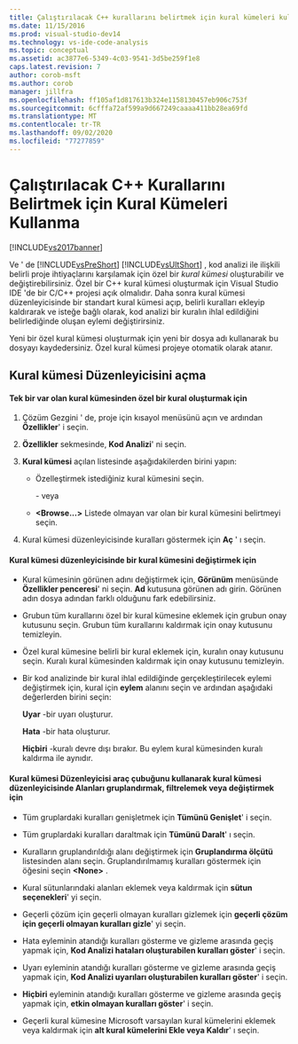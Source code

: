 ```yaml
---
title: Çalıştırılacak C++ kurallarını belirtmek için kural kümeleri kullanma | Microsoft Docs
ms.date: 11/15/2016
ms.prod: visual-studio-dev14
ms.technology: vs-ide-code-analysis
ms.topic: conceptual
ms.assetid: ac3877e6-5349-4c03-9541-3d5be259f1e8
caps.latest.revision: 7
author: corob-msft
ms.author: corob
manager: jillfra
ms.openlocfilehash: ff105af1d817613b324e1158130457eb906c753f
ms.sourcegitcommit: 6cfffa72af599a9d667249caaaa411bb28ea69fd
ms.translationtype: MT
ms.contentlocale: tr-TR
ms.lasthandoff: 09/02/2020
ms.locfileid: "77277859"
---
```

# <a name="using-rule-sets-to-specify-the-c-rules-to-run"></a>Çalıştırılacak C++ Kurallarını Belirtmek için Kural Kümeleri Kullanma
[!INCLUDE[vs2017banner](../includes/vs2017banner.md)]

Ve ' de [!INCLUDE[vsPreShort](../includes/vspreshort-md.md)] [!INCLUDE[vsUltShort](../includes/vsultshort-md.md)] , kod analizi ile ilişkili belirli proje ihtiyaçlarını karşılamak için özel bir *kural kümesi* oluşturabilir ve değiştirebilirsiniz. Özel bir C++ kural kümesi oluşturmak için Visual Studio IDE 'de bir C/C++ projesi açık olmalıdır. Daha sonra kural kümesi düzenleyicisinde bir standart kural kümesi açıp, belirli kuralları ekleyip kaldırarak ve isteğe bağlı olarak, kod analizi bir kuralın ihlal edildiğini belirlediğinde oluşan eylemi değiştirirsiniz.  
  
 Yeni bir özel kural kümesi oluşturmak için yeni bir dosya adı kullanarak bu dosyayı kaydedersiniz. Özel kural kümesi projeye otomatik olarak atanır.  
  
## <a name="opening-the-rule-set-editor"></a>Kural kümesi Düzenleyicisini açma  
  
#### <a name="to-create-a-custom-rule-from-a-single-existing-rule-set"></a>Tek bir var olan kural kümesinden özel bir kural oluşturmak için  
  
1. Çözüm Gezgini ' de, proje için kısayol menüsünü açın ve ardından **Özellikler**' i seçin.  
  
2. **Özellikler** sekmesinde, **Kod Analizi**' ni seçin.  
  
3. **Kural kümesi** açılan listesinde aşağıdakilerden birini yapın:  
  
   - Özelleştirmek istediğiniz kural kümesini seçin.  
  
     \- veya  
  
   - **\<Browse...>** Listede olmayan var olan bir kural kümesini belirtmeyi seçin.  
  
4. Kural kümesi düzenleyicisinde kuralları göstermek için **Aç** ' ı seçin.  
  
#### <a name="to-modify-a-rule-set-in-the-rule-set-editor"></a>Kural kümesi düzenleyicisinde bir kural kümesini değiştirmek için  
  
- Kural kümesinin görünen adını değiştirmek için, **Görünüm** menüsünde **Özellikler penceresi**' ni seçin. **Ad** kutusuna görünen adı girin. Görünen adın dosya adından farklı olduğunu fark edebilirsiniz.  
  
- Grubun tüm kurallarını özel bir kural kümesine eklemek için grubun onay kutusunu seçin. Grubun tüm kurallarını kaldırmak için onay kutusunu temizleyin.  
  
- Özel kural kümesine belirli bir kural eklemek için, kuralın onay kutusunu seçin. Kuralı kural kümesinden kaldırmak için onay kutusunu temizleyin.  
  
- Bir kod analizinde bir kural ihlal edildiğinde gerçekleştirilecek eylemi değiştirmek için, kural için **eylem** alanını seçin ve ardından aşağıdaki değerlerden birini seçin:  
  
     **Uyar** -bir uyarı oluşturur.  
  
     **Hata** -bir hata oluşturur.  
  
     **Hiçbiri** -kuralı devre dışı bırakır. Bu eylem kural kümesinden kuralı kaldırma ile aynıdır.  
  
#### <a name="to-group-filter-or-change-the-fields-in-the-rule-set-editor-by-using-the-rule-set-editor-toolbar"></a>Kural kümesi Düzenleyicisi araç çubuğunu kullanarak kural kümesi düzenleyicisinde Alanları gruplandırmak, filtrelemek veya değiştirmek için  
  
- Tüm gruplardaki kuralları genişletmek için **Tümünü Genişlet**' i seçin.  
  
- Tüm gruplardaki kuralları daraltmak için **Tümünü Daralt**' ı seçin.  
  
- Kuralların gruplandırıldığı alanı değiştirmek için **Gruplandırma ölçütü** listesinden alanı seçin. Gruplandırılmamış kuralları göstermek için öğesini seçin **\<None>** .  
  
- Kural sütunlarındaki alanları eklemek veya kaldırmak için **sütun seçenekleri**' yi seçin.  
  
- Geçerli çözüm için geçerli olmayan kuralları gizlemek için **geçerli çözüm için geçerli olmayan kuralları gizle**' yi seçin.  
  
- Hata eyleminin atandığı kuralları gösterme ve gizleme arasında geçiş yapmak için, **Kod Analizi hataları oluşturabilen kuralları göster**' i seçin.  
  
- Uyarı eyleminin atandığı kuralları gösterme ve gizleme arasında geçiş yapmak için, **Kod Analizi uyarıları oluşturabilen kuralları göster**' i seçin.  
  
- **Hiçbiri** eyleminin atandığı kuralları gösterme ve gizleme arasında geçiş yapmak için, **etkin olmayan kuralları göster**' i seçin.  
  
- Geçerli kural kümesine Microsoft varsayılan kural kümelerini eklemek veya kaldırmak için **alt kural kümelerini Ekle veya Kaldır**' ı seçin.
